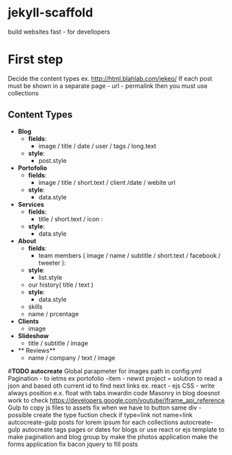 # jekyll-scaffold
build websites fast - for devellopers

# First step
Decide the content types
ex. http://html.blahlab.com/jekeo/
If each post must be shown in a separate page - url - permalink then you must use collections

## Content Types
-  **Blog**
   - **fields**: 
      - image / title / date / user / tags / long.text 
   - **style**: 
      - post.style
- **Portofolio**
   - **fields**:
      - image / title / short.text / client /date / webite url
   - **style**: 
      - data.style
- **Services**
   - **fields**: 
      - title / short.text / icon : 
   - **style**: 
      - data.style
- **About**
   - **fields**: 
      - team members ( image / name / subtitle / short.text / facebook / tweeter ): 
   - **style**: 
      - list.style
   - our history( title / text )
    - **style**: 
      - data.style
   - skills 
    - name / prcentage
 - **Clients**
   - image
 - **Slideshow**
   - title / subtitle / image 
 - ** Reviews**
   - name / company / text / image

#**TODO autocreate**
Global parapmeter for images path in config.yml
Pagination - to ietms ex portofolio -item - newxt project = solution to read a json and based oth current id to find next links ex. react - ejs
CSS - write always position e.x. float with tabs inwardin code
Masonry in blog doesnot work
to check https://developers.google.com/youtube/iframe_api_reference
Gulp to copy js files to assets
fix when we have to button same div - possible create the type fuction check if type=link not name=link
autcocreate-gulp posts for lorem ipsum for each collections
autocreate-gulp autocreate tags pages or dates for blogs
or
use react or ejs template to make pagination and blog group by
make the photos application
make the forms application
fix bacon jquery to fill posts